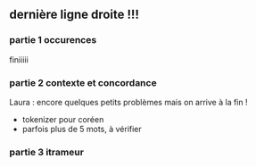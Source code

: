 ## dernière ligne droite !!!

### partie 1 occurences
finiiiii

### partie 2 contexte et concordance
Laura : encore quelques petits problèmes mais on arrive à la fin !
- tokenizer pour coréen
- parfois plus de 5 mots, à vérifier

### partie 3 itrameur
